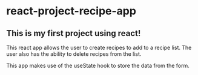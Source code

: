 # react-project-recipe-app

## This is my first project using react!

This react app allows the user to create recipes to add to a recipe list.
The user also has the ability to delete recipes from the list.

This app makes use of the useState hook to store the data from the form.
